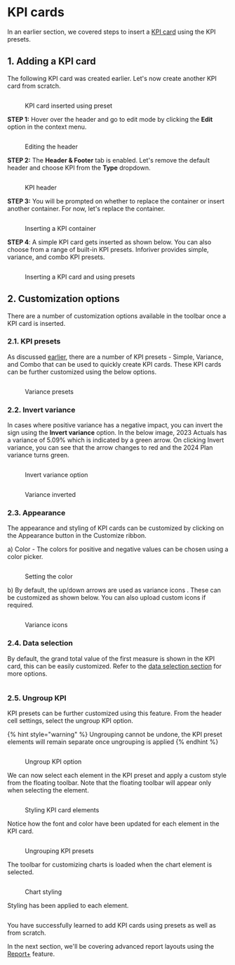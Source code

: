 # KPI cards

In an earlier section, we covered steps to insert a [KPI card](../../2.-displaying-information/add-basic-inline-charts.md#7.-kpi-cards) using the KPI presets.&#x20;

## 1. Adding a KPI card

The following KPI card was created earlier. Let's now create another KPI card from scratch.&#x20;

<figure><img src="../../../.gitbook/assets/8.5.1 KPI card.png" alt=""><figcaption><p>KPI card inserted using preset</p></figcaption></figure>

**STEP 1:** Hover over the header and go to edit mode by clicking the **Edit** option in the context menu.

<figure><img src="../../../.gitbook/assets/image (5) (1) (1) (1) (1) (1) (1) (1) (1) (1) (1) (1) (1) (1) (1).png" alt=""><figcaption><p>Editing the header</p></figcaption></figure>

**STEP 2:** The **Header & Footer** tab is enabled. Let's remove the default header and choose KPI from the **Type** dropdown.

<figure><img src="../../../.gitbook/assets/image (1) (1) (1) (1) (1) (1) (1) (1) (1) (1) (1) (1) (1) (1) (1) (1) (1) (1) (1) (1) (1) (1) (1) (1) (1) (1) (1) (1) (1) (1) (1) (1) (1).png" alt=""><figcaption><p>KPI header</p></figcaption></figure>

**STEP 3:** You will be prompted on whether to replace the container or insert another container. For now, let's replace the container.

<figure><img src="../../../.gitbook/assets/image (2) (1) (1) (1) (1) (1) (1) (1) (1) (1) (1) (1) (1) (1) (1) (1) (1) (1) (1) (1) (1) (1) (1) (1) (1) (1) (1).png" alt=""><figcaption><p>Inserting a KPI container</p></figcaption></figure>

**STEP 4**: A simple KPI card gets inserted as shown below. You can also choose from a range of built-in KPI presets. Inforiver provides simple, variance, and combo KPI presets.

<figure><img src="../../../.gitbook/assets/image (4) (1) (1) (1) (3).png" alt=""><figcaption><p>Inserting a KPI card and using presets</p></figcaption></figure>

## 2. Customization options

There are a number of customization options available in the toolbar once a KPI card is inserted.

### 2.1. KPI presets

As discussed [earlier](../../2.-displaying-information/add-basic-inline-charts.md#7.-kpi-cards), there are a number of KPI presets - Simple, Variance, and Combo that can be used to quickly create KPI cards. These KPI cards can be further customized using the below options.

<figure><img src="../../../.gitbook/assets/image (30).png" alt=""><figcaption><p>Variance presets</p></figcaption></figure>

### 2.2. Invert variance

In cases where positive variance has a negative impact, you can invert the sign using the **Invert variance** option. In the below image, 2023 Actuals has a variance of 5.09% which is indicated by a green arrow. On clicking Invert variance, you can see that the arrow changes to red and the 2024 Plan variance turns green.

<div><figure><img src="../../../.gitbook/assets/image (31).png" alt=""><figcaption><p>Invert variance option</p></figcaption></figure> <figure><img src="../../../.gitbook/assets/Variance.png" alt=""><figcaption><p>Variance inverted</p></figcaption></figure></div>

### 2.3. Appearance

The appearance and styling of KPI cards can be customized by clicking on the Appearance button in the Customize ribbon.

a) Color - The colors for positive and negative values can be chosen using a color picker.

<figure><img src="../../../.gitbook/assets/image (172).png" alt=""><figcaption><p>Setting the color</p></figcaption></figure>

b) By default, the up/down arrows are used as variance icons . These can be customized as shown below. You can also upload custom icons if required.

<figure><img src="../../../.gitbook/assets/image (173).png" alt=""><figcaption><p>Variance icons</p></figcaption></figure>

### 2.4. Data selection

By default, the grand total value of the first measure is shown in the KPI card, this can be easily customized. Refer to the [data selection section](charts.md#2.-data-selection) for more options.&#x20;

<figure><img src="../../../.gitbook/assets/image (174).png" alt=""><figcaption></figcaption></figure>

### 2.5. Ungroup KPI

KPI presets can be further customized using this feature. From the header cell settings, select the ungroup KPI option.

{% hint style="warning" %}
Ungrouping cannot be undone, the KPI preset elements will remain separate once ungrouping is applied
{% endhint %}

<figure><img src="../../../.gitbook/assets/image (177).png" alt=""><figcaption><p>Ungroup KPI option</p></figcaption></figure>

We can now select each element in the KPI preset and apply a custom style from the floating toolbar. Note that the floating toolbar will appear only when selecting the element.

<figure><img src="../../../.gitbook/assets/image (178).png" alt=""><figcaption><p>Styling KPI card elements</p></figcaption></figure>

Notice how the font and color have been updated for each element in the KPI card.

<figure><img src="../../../.gitbook/assets/image (179).png" alt=""><figcaption><p>Ungrouping KPI presets</p></figcaption></figure>

The toolbar for customizing charts is loaded when the chart element is selected.

<figure><img src="../../../.gitbook/assets/image (175).png" alt=""><figcaption><p>Chart styling</p></figcaption></figure>

Styling has been applied to each element.

<figure><img src="../../../.gitbook/assets/image (176).png" alt=""><figcaption></figcaption></figure>

You have successfully learned to add KPI cards using presets as well as from scratch.&#x20;

In the next section, we'll be covering advanced report layouts using the [Report+](../report-layouts-report+.md) feature.
